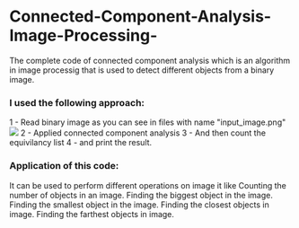 # Connected-Component-Analysis-Image-Processing-
The complete code of connected component analysis which is an algorithm in image processig that is used to detect different objects from a binary image.
### I used the following approach:
1 - Read binary image as you can see in files with name "input_image.png"
<img src=“input_image.png”>
2 - Applied connected component analysis 
3 - And then count the equivilancy list
4 - and print the result.
### Application of this code:
It can be used to  perform different operations on image  it like 
Counting the number of objects in an image.
Finding the biggest object in the image.
Finding the smallest object in the image.
Finding the closest objects in image.
Finding the farthest objects in image.
